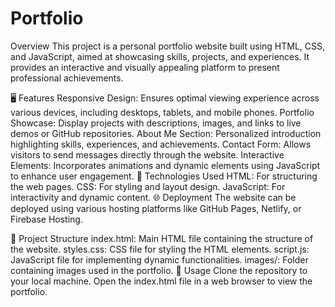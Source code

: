 # Portfolio
Overview
This project is a personal portfolio website built using HTML, CSS, and JavaScript, aimed at showcasing skills, projects, and experiences. It provides an interactive and visually appealing platform to present professional achievements.

🖥️ Features
Responsive Design: Ensures optimal viewing experience across various devices, including desktops, tablets, and mobile phones.
Portfolio Showcase: Display projects with descriptions, images, and links to live demos or GitHub repositories.
About Me Section: Personalized introduction highlighting skills, experiences, and achievements.
Contact Form: Allows visitors to send messages directly through the website.
Interactive Elements: Incorporates animations and dynamic elements using JavaScript to enhance user engagement.
🚀 Technologies Used
HTML: For structuring the web pages.
CSS: For styling and layout design.
JavaScript: For interactivity and dynamic content.
🌐 Deployment
The website can be deployed using various hosting platforms like GitHub Pages, Netlify, or Firebase Hosting.

📂 Project Structure
index.html: Main HTML file containing the structure of the website.
styles.css: CSS file for styling the HTML elements.
script.js: JavaScript file for implementing dynamic functionalities.
images/: Folder containing images used in the portfolio.
📖 Usage
Clone the repository to your local machine.
Open the index.html file in a web browser to view the portfolio.
